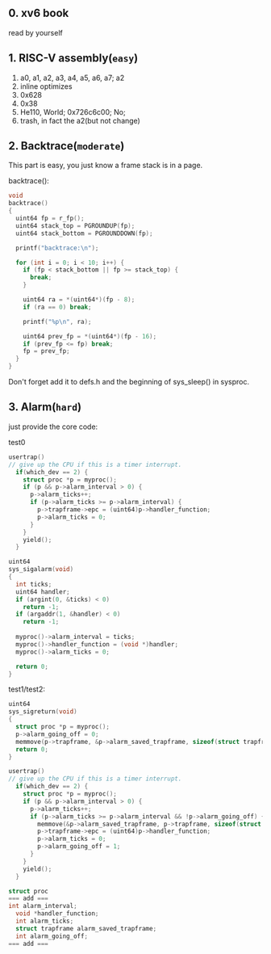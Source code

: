 ## 0. xv6 book

read by yourself

## 1. RISC-V assembly(`easy`)

1. a0, a1, a2, a3, a4, a5, a6, a7; a2
2. inline optimizes
3. 0x628
4. 0x38
5. He110, World; 0x726c6c00; No;
6. trash, in fact the a2(but not change)

## 2. Backtrace(`moderate`)

This part is easy, you just know a frame stack is in a page.

backtrace():

```c
void
backtrace()
{
  uint64 fp = r_fp();
  uint64 stack_top = PGROUNDUP(fp);
  uint64 stack_bottom = PGROUNDDOWN(fp);

  printf("backtrace:\n");

  for (int i = 0; i < 10; i++) {
    if (fp < stack_bottom || fp >= stack_top) {
      break;
    }

    uint64 ra = *(uint64*)(fp - 8);
    if (ra == 0) break;

    printf("%p\n", ra);

    uint64 prev_fp = *(uint64*)(fp - 16);
    if (prev_fp <= fp) break;
    fp = prev_fp;
  }
}
```

Don't forget add it to defs.h and the beginning of sys_sleep() in sysproc.

## 3. Alarm(`hard`)

just provide the core code:

test0

```c
usertrap()
// give up the CPU if this is a timer interrupt.
  if(which_dev == 2) {
    struct proc *p = myproc();
    if (p && p->alarm_interval > 0) {
      p->alarm_ticks++;
      if (p->alarm_ticks >= p->alarm_interval) {
        p->trapframe->epc = (uint64)p->handler_function;
        p->alarm_ticks = 0;
      }
    }
    yield();
  }

uint64
sys_sigalarm(void)
{
  int ticks;
  uint64 handler;
  if (argint(0, &ticks) < 0)
    return -1;
  if (argaddr(1, &handler) < 0)
    return -1;
  
  myproc()->alarm_interval = ticks;
  myproc()->handler_function = (void *)handler;
  myproc()->alarm_ticks = 0;

  return 0;
}
```

test1/test2:

```c
uint64
sys_sigreturn(void)
{
  struct proc *p = myproc();
  p->alarm_going_off = 0;
  memmove(p->trapframe, &p->alarm_saved_trapframe, sizeof(struct trapframe));
  return 0;
}

usertrap()
// give up the CPU if this is a timer interrupt.
  if(which_dev == 2) {
    struct proc *p = myproc();
    if (p && p->alarm_interval > 0) {
      p->alarm_ticks++;
      if (p->alarm_ticks >= p->alarm_interval && !p->alarm_going_off) {
        memmove(&p->alarm_saved_trapframe, p->trapframe, sizeof(struct trapframe));
        p->trapframe->epc = (uint64)p->handler_function;
        p->alarm_ticks = 0;
        p->alarm_going_off = 1;
      }
    }
    yield();
  }

struct proc
=== add ===
int alarm_interval;
  void *handler_function;
  int alarm_ticks;
  struct trapframe alarm_saved_trapframe;
  int alarm_going_off;
=== add ===
```
